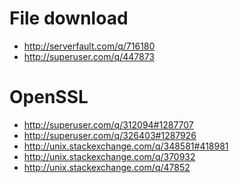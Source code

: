 File download
=================================
- http://serverfault.com/q/716180
- http://superuser.com/q/447873

OpenSSL
=======================================
- http://superuser.com/q/312094#1287707
- http://superuser.com/q/326403#1287926
- http://unix.stackexchange.com/q/348581#418981
- http://unix.stackexchange.com/q/370932
- http://unix.stackexchange.com/q/47852
